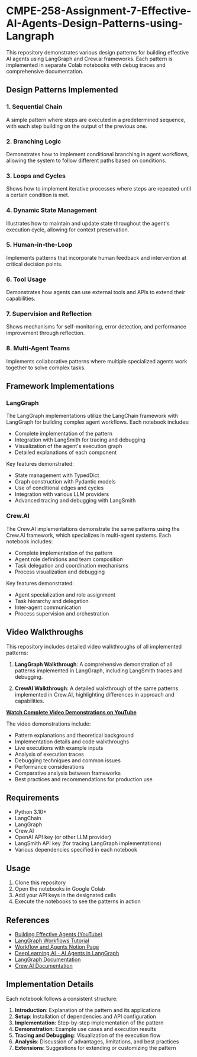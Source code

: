 # CMPE-258-Assignment-7-Effective-AI-Agents-Design-Patterns-using-Langraph

This repository demonstrates various design patterns for building effective AI agents using LangGraph and Crew.ai frameworks. Each pattern is implemented in separate Colab notebooks with debug traces and comprehensive documentation.

## Design Patterns Implemented

### 1. Sequential Chain

A simple pattern where steps are executed in a predetermined sequence, with each step building on the output of the previous one.

### 2. Branching Logic

Demonstrates how to implement conditional branching in agent workflows, allowing the system to follow different paths based on conditions.

### 3. Loops and Cycles

Shows how to implement iterative processes where steps are repeated until a certain condition is met.

### 4. Dynamic State Management

Illustrates how to maintain and update state throughout the agent's execution cycle, allowing for context preservation.

### 5. Human-in-the-Loop

Implements patterns that incorporate human feedback and intervention at critical decision points.

### 6. Tool Usage

Demonstrates how agents can use external tools and APIs to extend their capabilities.

### 7. Supervision and Reflection

Shows mechanisms for self-monitoring, error detection, and performance improvement through reflection.

### 8. Multi-Agent Teams

Implements collaborative patterns where multiple specialized agents work together to solve complex tasks.

## Framework Implementations

### LangGraph

The LangGraph implementations utilize the LangChain framework with LangGraph for building complex agent workflows. Each notebook includes:

- Complete implementation of the pattern
- Integration with LangSmith for tracing and debugging
- Visualization of the agent's execution graph
- Detailed explanations of each component

Key features demonstrated:
- State management with TypedDict
- Graph construction with Pydantic models
- Use of conditional edges and cycles
- Integration with various LLM providers
- Advanced tracing and debugging with LangSmith

### Crew.AI

The Crew.AI implementations demonstrate the same patterns using the Crew.AI framework, which specializes in multi-agent systems. Each notebook includes:

- Complete implementation of the pattern
- Agent role definitions and team composition
- Task delegation and coordination mechanisms
- Process visualization and debugging

Key features demonstrated:
- Agent specialization and role assignment
- Task hierarchy and delegation
- Inter-agent communication
- Process supervision and orchestration

## Video Walkthroughs

This repository includes detailed video walkthroughs of all implemented patterns:

1. **LangGraph Walkthrough**: A comprehensive demonstration of all patterns implemented in LangGraph, including LangSmith traces and debugging.

2. **CrewAI Walkthrough**: A detailed walkthrough of the same patterns implemented in Crew.AI, highlighting differences in approach and capabilities.

**[Watch Complete Video Demonstrations on YouTube](https://youtu.be/4ngHNNSvwf0)**

The video demonstrations include:
- Pattern explanations and theoretical background
- Implementation details and code walkthroughs
- Live executions with example inputs
- Analysis of execution traces
- Debugging techniques and common issues
- Performance considerations
- Comparative analysis between frameworks
- Best practices and recommendations for production use

## Requirements

- Python 3.10+
- LangChain
- LangGraph
- Crew.AI
- OpenAI API key (or other LLM provider)
- LangSmith API key (for tracing LangGraph implementations)
- Various dependencies specified in each notebook

## Usage

1. Clone this repository
2. Open the notebooks in Google Colab
3. Add your API keys in the designated cells
4. Execute the notebooks to see the patterns in action

## References

- [Building Effective Agents (YouTube)](https://www.youtube.com/watch?v=aHCDrAbH_go)
- [LangGraph Workflows Tutorial](https://langchain-ai.github.io/langgraph/tutorials/workflows)
- [Workflow and Agents Notion Page](https://mirror-feeling-d80.notion.site/Workflow-And-Agents-17e808527b1780d792a0d934ce62bee6)
- [DeepLearning.AI - AI Agents in LangGraph](https://www.deeplearning.ai/short-courses/ai-agents-in-langgraph/)
- [LangGraph Documentation](https://langchain-ai.github.io/langgraph/)
- [Crew.AI Documentation](https://docs.crewai.com/)

## Implementation Details

Each notebook follows a consistent structure:

1. **Introduction**: Explanation of the pattern and its applications
2. **Setup**: Installation of dependencies and API configuration
3. **Implementation**: Step-by-step implementation of the pattern
4. **Demonstration**: Example use cases and execution results
5. **Tracing and Debugging**: Visualization of the execution flow
6. **Analysis**: Discussion of advantages, limitations, and best practices
7. **Extensions**: Suggestions for extending or customizing the pattern
